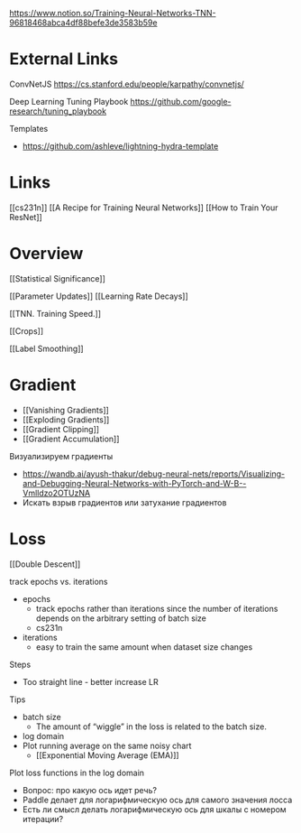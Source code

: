 

https://www.notion.so/Training-Neural-Networks-TNN-96818468abca4df88befe3de3583b59e


# External Links

ConvNetJS
https://cs.stanford.edu/people/karpathy/convnetjs/

Deep Learning Tuning Playbook
https://github.com/google-research/tuning_playbook

Templates
- https://github.com/ashleve/lightning-hydra-template

# Links

[[cs231n]]
[[A Recipe for Training Neural Networks]]
[[How to Train Your ResNet]]


# Overview

[[Statistical Significance]]

[[Parameter Updates]]
[[Learning Rate Decays]]

[[TNN. Training Speed.]]

[[Crops]]

[[Label Smoothing]]

# Gradient

- [[Vanishing Gradients]]
- [[Exploding Gradients]]
- [[Gradient Clipping]]
- [[Gradient Accumulation]]

Визуализируем градиенты
- https://wandb.ai/ayush-thakur/debug-neural-nets/reports/Visualizing-and-Debugging-Neural-Networks-with-PyTorch-and-W-B--Vmlldzo2OTUzNA
- Искать взрыв градиентов или затухание градиентов

# Loss

[[Double Descent]]

track epochs vs. iterations
- epochs
	- track epochs rather than iterations since the number of iterations depends on the arbitrary setting of batch size
	- cs231n
- iterations
	- easy to train the same amount when dataset size changes

Steps
- Too straight line - better increase LR

Tips
- batch size
	- The amount of “wiggle” in the loss is related to the batch size.
- log domain
- Plot running average on the same noisy chart
	- [[Exponential Moving Average (EMA)]]

Plot loss functions in the log domain
- Вопрос: про какую ось идет речь?
- Paddle делает для логарифмическую ось для самого значения лосса
- Есть ли смысл делать логарифмическую ось для шкалы с номером итерации?
